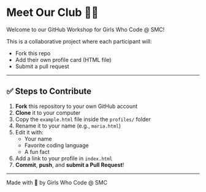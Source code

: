 # Meet Our Club 👩‍💻

Welcome to our GitHub Workshop for Girls Who Code @ SMC!

This is a collaborative project where each participant will:
- Fork this repo
- Add their own profile card (HTML file)
- Submit a pull request

---

## ✅ Steps to Contribute

1. **Fork** this repository to your own GitHub account  
2. **Clone** it to your computer  
3. Copy the `example.html` file inside the `profiles/` folder  
4. Rename it to your name (e.g., `maria.html`)  
5. Edit it with:
   - Your name
   - Favorite coding language
   - A fun fact
6. Add a link to your profile in `index.html`  
7. **Commit**, **push**, and **submit a Pull Request**!  

---

Made with 💜 by Girls Who Code @ SMC
